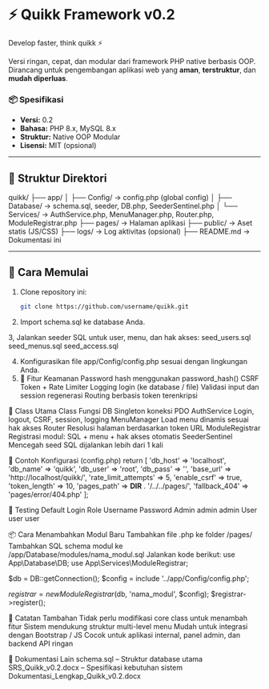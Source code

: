 # ⚡ Quikk Framework v0.2
Develop faster, think quikk ⚡

Versi ringan, cepat, dan modular dari framework PHP native berbasis OOP. Dirancang untuk pengembangan aplikasi web yang **aman**, **terstruktur**, dan **mudah diperluas**.

### 📦 Spesifikasi
- **Versi:** 0.2
- **Bahasa:** PHP 8.x, MySQL 8.x
- **Struktur:** Native OOP Modular
- **Lisensi:** MIT (opsional)

---

## 📁 Struktur Direktori
quikk/
├── app/
│ ├── Config/ → config.php (global config)
│ ├── Database/ → schema.sql, seeder, DB.php, SeederSentinel.php
│ └── Services/ → AuthService.php, MenuManager.php, Router.php, ModuleRegistrar.php
├── pages/ → Halaman aplikasi
├── public/ → Aset statis (JS/CSS)
├── logs/ → Log aktivitas (opsional)
├── README.md → Dokumentasi ini

---

## 🚀 Cara Memulai

1. Clone repository ini:
   ```bash
   git clone https://github.com/username/quikk.git
   
2. Import schema.sql ke database Anda.

3, Jalankan seeder SQL untuk user, menu, dan hak akses:
    seed_users.sql
    seed_menus.sql
    seed_access.sql

4. Konfigurasikan file app/Config/config.php sesuai dengan lingkungan Anda.
5. 🔐 Fitur Keamanan
    Password hash menggunakan password_hash()
    CSRF Token + Rate Limiter
    Logging login (ke database / file)
    Validasi input dan session regenerasi
    Routing berbasis token terenkripsi

🧩 Class Utama
Class	Fungsi
DB	Singleton koneksi PDO
AuthService	Login, logout, CSRF, session, logging
MenuManager	Load menu dinamis sesuai hak akses
Router	Resolusi halaman berdasarkan token URL
ModuleRegistrar	Registrasi modul: SQL + menu + hak akses otomatis
SeederSentinel	Mencegah seed SQL dijalankan lebih dari 1 kali

📂 Contoh Konfigurasi (config.php)
return [
  'db_host' => 'localhost',
  'db_name' => 'quikk',
  'db_user' => 'root',
  'db_pass' => '',
  'base_url' => 'http://localhost/quikk/',
  'rate_limit_attempts' => 5,
  'enable_csrf' => true,
  'token_length' => 10,
  'pages_path' => __DIR__ . '/../../pages/',
  'fallback_404' => 'pages/error/404.php'
];

👤 Testing Default Login
Role	Username	Password
Admin	admin	admin
User	user	user

📦 Cara Menambahkan Modul Baru
    Tambahkan file .php ke folder /pages/
    Tambahkan SQL schema modul ke /app/Database/modules/nama_modul.sql
    Jalankan kode berikut:
use App\Database\DB;
use App\Services\ModuleRegistrar;

$db = DB::getConnection();
$config = include '../app/Config/config.php';

$registrar = new ModuleRegistrar($db, 'nama_modul', $config);
$registrar->register();

📌 Catatan Tambahan
    Tidak perlu modifikasi core class untuk menambah fitur
    Sistem mendukung struktur multi-level menu
    Mudah untuk integrasi dengan Bootstrap / JS
    Cocok untuk aplikasi internal, panel admin, dan backend API ringan

📄 Dokumentasi Lain
    schema.sql – Struktur database utama
    SRS_Quikk_v0.2.docx – Spesifikasi kebutuhan sistem
    Dokumentasi_Lengkap_Quikk_v0.2.docx
    
    

    

